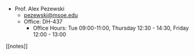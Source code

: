 - Prof. Alex Pezewski
	- pezewski@msoe.edu
	- Office: DH-437
		- Office Hours: Tue 09:00-11:00, Thursday 12:30 - 14:30, Friday 12:00 - 13:00


[[notes]]
